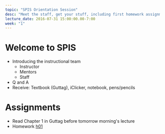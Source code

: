 ```yaml
---
topic: "SPIS Orientation Session"
desc: "Meet the staff, get your stuff, including first homework assignment."
lecture_date: 2016-07-31 15:00:00.00-7:00
week: "1"
---
```


# Welcome to SPIS

* Introducing the instructional team
    * Instructor
    * Mentors
    * Staff
* Q and A
* Receive: Textbook (Guttag), iClicker, notebook, pens/pencils

# Assignments

* Read Chapter 1 in Guttag before tomorrow morning's lecture
* Homework [h01](/hwk/h01)
